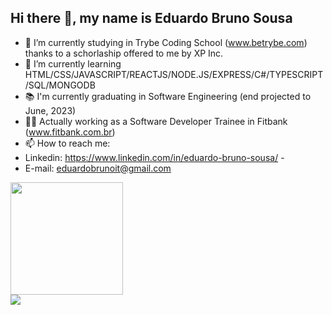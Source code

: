 ## Hi there 👋, my name is Eduardo Bruno Sousa 

- 🔭 I’m currently studying in Trybe Coding School (www.betrybe.com) thanks to a schorlaship offered to me by XP Inc.
- 🌱 I’m currently learning HTML/CSS/JAVASCRIPT/REACTJS/NODE.JS/EXPRESS/C#/TYPESCRIPT/SQL/MONGODB
- 📚 I'm currently graduating in Software Engineering (end projected to June, 2023)
- 👨‍💼 Actually working as a Software Developer Trainee in Fitbank (www.fitbank.com.br)
- 📫 How to reach me: 
- Linkedin: https://www.linkedin.com/in/eduardo-bruno-sousa/  - 
- E-mail: eduardobrunoit@gmail.com

<div>
  <a href="https://github.com/eduardojigub">
 <img height="180em" src="https://github-readme-stats.vercel.app/api/top-langs/?username=eduardojigub&layout=compact&langs_count=7&theme=chartreuse-dark"/>
</div>

<div>
<img src="https://github.r2v.ch/codewars?user=eduardojigub"/>
</div>
